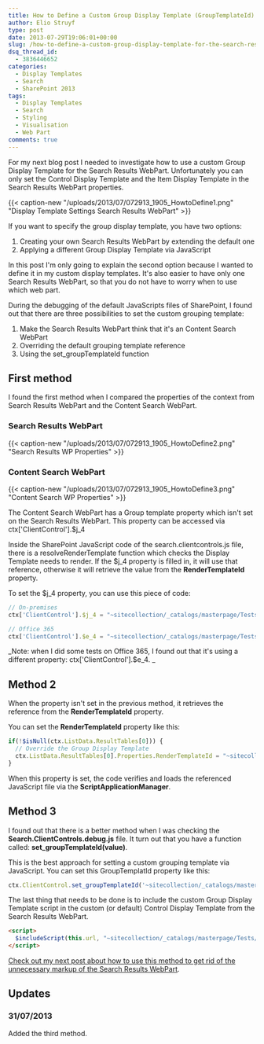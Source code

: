 ```yaml
---
title: How to Define a Custom Group Display Template (GroupTemplateId) for the Search Results WebPart via JavaScript
author: Elio Struyf
type: post
date: 2013-07-29T19:06:01+00:00
slug: /how-to-define-a-custom-group-display-template-for-the-search-results-webpart-via-javascript/
dsq_thread_id:
  - 3836446652
categories:
  - Display Templates
  - Search
  - SharePoint 2013
tags:
  - Display Templates
  - Search
  - Styling
  - Visualisation
  - Web Part
comments: true
---
```


For my next blog post I needed to investigate how to use a custom Group Display Template for the Search Results WebPart. Unfortunately you can only set the Control Display Template and the Item Display Template in the Search Results WebPart properties.

{{< caption-new "/uploads/2013/07/072913_1905_HowtoDefine1.png" "Display Template Settings Search Results WebPart" >}}

If you want to specify the group display template, you have two options:

1.  Creating your own Search Results WebPart by extending the default one
2.  Applying a different Group Display Template via JavaScript

In this post I'm only going to explain the second option because I wanted to define it in my custom display templates. It's also easier to have only one Search Results WebPart, so that you do not have to worry when to use which web part.

During the debugging of the default JavaScripts files of SharePoint, I found out that there are three possibilities to set the custom grouping template:

1.  Make the Search Results WebPart think that it's an Content Search WebPart
2.  Overriding the default grouping template reference
3.  Using the set_groupTemplateId function

## First method

I found the first method when I compared the properties of the context from Search Results WebPart and the Content Search WebPart.

### Search Results WebPart

{{< caption-new "/uploads/2013/07/072913_1905_HowtoDefine2.png" "Search Results WP Properties" >}}

### Content Search WebPart

{{< caption-new "/uploads/2013/07/072913_1905_HowtoDefine3.png" "Content Search WP Properties" >}}

The Content Search WebPart has a Group template property which isn't set on the Search Results WebPart. This property can be accessed via ctx['ClientControl'].$j_4

Inside the SharePoint JavaScript code of the search.clientcontrols.js file, there is a resolveRenderTemplate function which checks the Display Template needs to render. If the $j_4 property is filled in, it will use that reference, otherwise it will retrieve the value from the **RenderTemplateId** property.

To set the $j_4 property, you can use this piece of code:

```javascript
// On-premises
ctx['ClientControl'].$j_4 = "~sitecollection/_catalogs/masterpage/Tests/Clean-Search-Results-Item.html.js";

// Office 365
ctx['ClientControl'].$e_4 = "~sitecollection/_catalogs/masterpage/Tests/Clean-Search-Results-Item.html.js";
```

_Note: when I did some tests on Office 365, I found out that it's using a different property: ctx['ClientControl'].$e_4.
_

## Method 2

When the property isn't set in the previous method, it retrieves the reference from the **RenderTemplateId** property.

You can set the **RenderTemplateId** property like this:

```javascript
if(!$isNull(ctx.ListData.ResultTables[0])) {
  // Override the Group Display Template
  ctx.ListData.ResultTables[0].Properties.RenderTemplateId = "~sitecollection/_catalogs/masterpage/Tests/Clean-Search-Results-Group.js";
}
```

When this property is set, the code verifies and loads the referenced JavaScript file via the **ScriptApplicationManager**.

## Method 3

I found out that there is a better method when I was checking the **Search.ClientControls.debug.js** file. It turn out that you have a function called: **set_groupTemplateId(value)**.

This is the best approach for setting a custom grouping template via JavaScript. You can set this GroupTemplatId property like this:

```javascript
ctx.ClientControl.set_groupTemplateId('~sitecollection/_catalogs/masterpage/Tests/Clean-Search-Results-Group.js');
```

The last thing that needs to be done is to include the custom Group Display Template script in the custom (or default) Control Display Template from the Search Results WebPart.

```html
<script>
  $includeScript(this.url, "~sitecollection/_catalogs/masterpage/Tests/Clean-Search-Results-Group.js");
</script>
```

[Check out my next post about how to use this method to get rid of the unnecessary markup of the Search Results WebPart](https://www.eliostruyf.com/how-to-use-the-search-results-webpart-as-replacement-when-content-search-webpart-is-not-available-in-your-farm/ "How to use the Search Results WebPart as Replacement When Content Search WebPart is not available in Your Farm").

## Updates

### 31/07/2013

Added the third method.